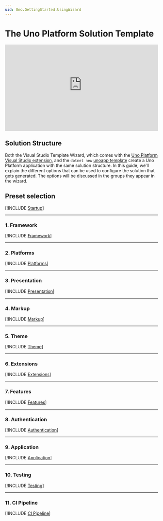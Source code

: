 ```yaml
---
uid: Uno.GettingStarted.UsingWizard
---
```


# The Uno Platform Solution Template

<div style="position: relative; width: 100%; padding-bottom: 56.25%;">
    <iframe
        src="https://www.youtube-nocookie.com/embed/s_QbZbPIeWY"
        title="YouTube video player"
        frameborder="0"
        allow="accelerometer; autoplay; clipboard-write; encrypted-media; gyroscope; picture-in-picture; web-share"
        allowfullscreen
        style="position: absolute; top: 0; left: 0; width: 100%; height: 100%;">
    </iframe>
</div>

## Solution Structure

Both the Visual Studio Template Wizard, which comes with the [Uno Platform Visual Studio extension](https://marketplace.visualstudio.com/items?itemName=unoplatform.uno-platform-addin-2022), and the `dotnet new` [unoapp template](xref:Uno.GetStarted.dotnet-new) create a Uno Platform application with the same solution structure. In this guide, we'll explain the different options that can be used to configure the solution that gets generated. The options will be discussed in the groups they appear in the wizard.

## Preset selection

[!INCLUDE [Startup](includes/startup.md)]

---

### 1. Framework

[!INCLUDE [Framework](includes/framework.md)]

---

### 2. Platforms

[!INCLUDE [Platforms](includes/platforms.md)]

---

### 3. Presentation

[!INCLUDE [Presentation](includes/presentation.md)]

---

### 4. Markup

[!INCLUDE [Markup](includes/markup.md)]

---

### 5. Theme

[!INCLUDE [Theme](includes/themes.md)]

---

### 6. Extensions

[!INCLUDE [Extensions](includes/extensions.md)]

---

### 7. Features

[!INCLUDE [Features](includes/features.md)]

---

### 8. Authentication

[!INCLUDE [Authentication](includes/authentication.md)]

---

### 9. Application

[!INCLUDE [Application](includes/application.md)]

---

### 10. Testing

[!INCLUDE [Testing](includes/testing.md)]

---

### 11. CI Pipeline

[!INCLUDE [CI Pipeline](includes/cipipeline.md)]
